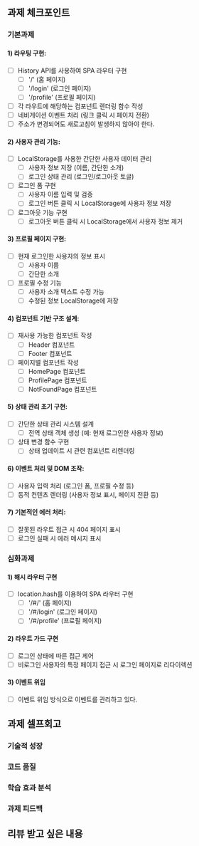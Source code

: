 ## 과제 체크포인트

### 기본과제

#### 1) 라우팅 구현:

- [ ] History API를 사용하여 SPA 라우터 구현
  - [ ] '/' (홈 페이지)
  - [ ] '/login' (로그인 페이지)
  - [ ] '/profile' (프로필 페이지)
- [ ] 각 라우트에 해당하는 컴포넌트 렌더링 함수 작성
- [ ] 네비게이션 이벤트 처리 (링크 클릭 시 페이지 전환)
- [ ] 주소가 변경되어도 새로고침이 발생하지 않아야 한다.

#### 2) 사용자 관리 기능:

- [ ] LocalStorage를 사용한 간단한 사용자 데이터 관리
  - [ ] 사용자 정보 저장 (이름, 간단한 소개)
  - [ ] 로그인 상태 관리 (로그인/로그아웃 토글)
- [ ] 로그인 폼 구현
  - [ ] 사용자 이름 입력 및 검증
  - [ ] 로그인 버튼 클릭 시 LocalStorage에 사용자 정보 저장
- [ ] 로그아웃 기능 구현
  - [ ] 로그아웃 버튼 클릭 시 LocalStorage에서 사용자 정보 제거

#### 3) 프로필 페이지 구현:

- [ ] 현재 로그인한 사용자의 정보 표시
  - [ ] 사용자 이름
  - [ ] 간단한 소개
- [ ] 프로필 수정 기능
  - [ ] 사용자 소개 텍스트 수정 가능
  - [ ] 수정된 정보 LocalStorage에 저장

#### 4) 컴포넌트 기반 구조 설계:

- [ ] 재사용 가능한 컴포넌트 작성
  - [ ] Header 컴포넌트
  - [ ] Footer 컴포넌트
- [ ] 페이지별 컴포넌트 작성
  - [ ] HomePage 컴포넌트
  - [ ] ProfilePage 컴포넌트
  - [ ] NotFoundPage 컴포넌트

#### 5) 상태 관리 초기 구현:

- [ ] 간단한 상태 관리 시스템 설계
  - [ ] 전역 상태 객체 생성 (예: 현재 로그인한 사용자 정보)
- [ ] 상태 변경 함수 구현
  - [ ] 상태 업데이트 시 관련 컴포넌트 리렌더링

#### 6) 이벤트 처리 및 DOM 조작:

- [ ] 사용자 입력 처리 (로그인 폼, 프로필 수정 등)
- [ ] 동적 컨텐츠 렌더링 (사용자 정보 표시, 페이지 전환 등)

#### 7) 기본적인 에러 처리:

- [ ] 잘못된 라우트 접근 시 404 페이지 표시
- [ ] 로그인 실패 시 에러 메시지 표시

### 심화과제

#### 1) 해시 라우터 구현

- [ ] location.hash를 이용하여 SPA 라우터 구현
  - [ ] '/#/' (홈 페이지)
  - [ ] '/#/login' (로그인 페이지)
  - [ ] '/#/profile' (프로필 페이지)

#### 2) 라우트 가드 구현

- [ ] 로그인 상태에 따른 접근 제어
- [ ] 비로그인 사용자의 특정 페이지 접근 시 로그인 페이지로 리다이렉션

#### 3) 이벤트 위임

- [ ] 이벤트 위임 방식으로 이벤트를 관리하고 있다.

## 과제 셀프회고

<!-- 과제에 대한 회고를 작성해주세요 -->

### 기술적 성장

<!-- 예시
- 새로 학습한 개념
- 기존 지식의 재발견/심화
- 구현 과정에서의 기술적 도전과 해결
-->

### 코드 품질

<!-- 예시
- 특히 만족스러운 구현
- 리팩토링이 필요한 부분
- 코드 설계 관련 고민과 결정
-->

### 학습 효과 분석

<!-- 예시
- 가장 큰 배움이 있었던 부분
- 추가 학습이 필요한 영역
- 실무 적용 가능성
-->

### 과제 피드백

<!-- 예시
- 과제에서 모호하거나 애매했던 부분
- 과제에서 좋았던 부분
-->

## 리뷰 받고 싶은 내용

<!--
피드백 받고 싶은 내용을 구체적으로 남겨주세요
모호한 요청은 피드백을 남기기 어렵습니다.

참고링크: https://chatgpt.com/share/675b6129-515c-8001-ba72-39d0fa4c7b62

모호한 질문의 예시)
- 무엇을 질문해야 할지 몰라서 코치님이 보시기에 고쳐야할것들 전반적으로 피드백 부탁드립니다.
- 코드 스타일에 대한 피드백 부탁드립니다.
- 코드 구조에 대한 피드백 부탁드립니다.
- 개념적인 오류에 대한 피드백 부탁드립니다.
- 추가 구현이 필요한 부분에 대한 피드백 부탁드립니다.

구체적인 질문의 예시)
- 파일A의 함수B와 그 안의 변수명을 보면 직관성이 떨어지는 것 같습니다. 함수와 변수 이름을 더 명확하게 지을 방법에 대해 조언해 주실 수 있나요?
- 현재 파일 단위로 코드를 분리했지만, 이번 주차 발제를 기준으로 봤을 때 모듈화나 계층화에서 부족함이 있는 것 같습니다. 특히 A와 B 부분에서 모듈화를 더 진행할지 그대로 둘지 고민하였습니다. (...구체적인 고민 사항 적기...). 코치님의 의견이 궁금합니다.
- 옵저버 패턴을 사용해 상태 관리 로직을 구현해 보려 했습니다. 제가 구현한 코드가 옵저버 패턴에 맞게 잘 구성되었는지 검토해 주시고, 보완할 부분을 제안해 주실 수 있을까요?
- 컴포넌트 A를 테스트 할 때 B와의 의존성 때문에 테스트 코드를 작성하려다 포기했습니다. A와 B의 의존성을 낮추고 테스트 가능성을 높이는 구조 개선 방안이 있을까요?
-->
